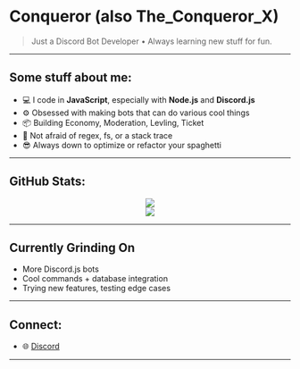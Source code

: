 # Conqueror (also The_Conqueror_X)

> Just a Discord Bot Developer • Always learning new stuff for fun.

---

## Some stuff about me:

- 💻 I code in **JavaScript**, especially with **Node.js** and **Discord.js**
- ⚙️ Obsessed with making bots that can do various cool things
- 📦 Building Economy, Moderation, Levling, Ticket
- 🔧 Not afraid of regex, fs, or a stack trace
- 😎 Always down to optimize or refactor your spaghetti

---

## GitHub Stats:

<p align="center">
  <img src="https://github-readme-stats.vercel.app/api?username=ConquerorUsername&show_icons=true&theme=tokyonight" />
  <br>
  <img src="https://github-readme-stats.vercel.app/api/top-langs/?username=ConquerorUsername&layout=compact&theme=tokyonight" />
</p>

---

## Currently Grinding On

- More Discord.js bots
- Cool commands + database integration
- Trying new features, testing edge cases

---

## Connect:

- 🌐 [Discord](https://discordapp.com/users/1140188503515336785)

---
